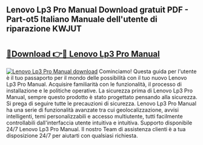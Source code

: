 ## Lenovo Lp3 Pro Manual Download gratuit PDF - Part-ot5 Italiano Manuale dell'utente di riparazione KWJUT

# <h2><a href="http://df93qb.blite.top/?on=Lenovo+Lp3+Pro+Manual">🔗Download 👉🔴 Lenovo Lp3 Pro Manual</a></h2>

[![Lenovo Lp3 Pro Manual download](https://i.imgur.com/lujVjoI.png)](http://df93qb.blite.top/?on=Lenovo+Lp3+Pro+Manual)
Cominciamo! Questa guida per l'utente è il tuo passaporto per il mondo delle possibilità con il tuo nuovo Lenovo Lp3 Pro Manual. Acquisire familiarità con le funzionalità, il processo di installazione e le politiche operative. La sicurezza prima di Lenovo Lp3 Pro Manual, sempre questo prodotto è stato progettato pensando alla sicurezza. Si prega di seguire tutte le precauzioni di sicurezza. Lenovo Lp3 Pro Manual ha una serie di funzionalità avanzate tra cui geolocalizzazione, avvisi intelligenti, temi personalizzabili e accesso multiutente, tutti facilmente controllabili dall'interfaccia utente intuitiva e intuitiva. Supporto disponibile 24/7 Lenovo Lp3 Pro Manual. Il nostro Team di assistenza clienti è a tua disposizione 24/7 per aiutarti con qualsiasi richiesta.
